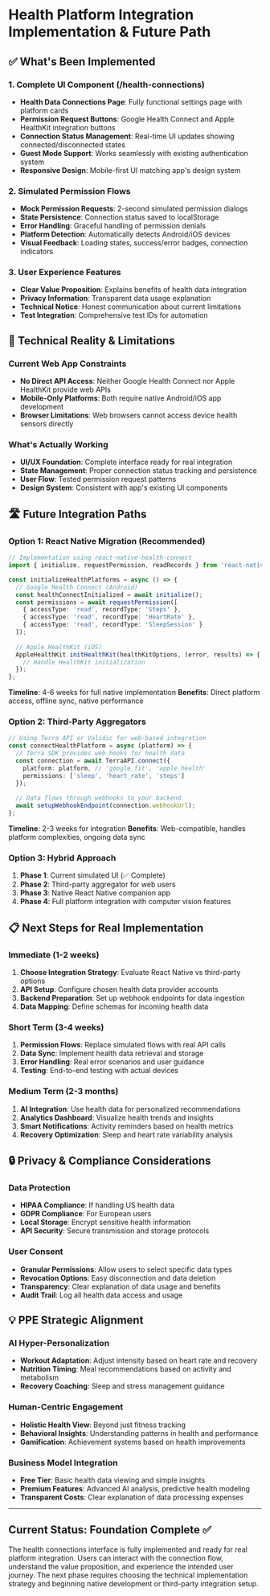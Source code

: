 # Health Platform Integration Implementation & Future Path

## ✅ What's Been Implemented

### 1. Complete UI Component (/health-connections)
- **Health Data Connections Page**: Fully functional settings page with platform cards
- **Permission Request Buttons**: Google Health Connect and Apple HealthKit integration buttons
- **Connection Status Management**: Real-time UI updates showing connected/disconnected states
- **Guest Mode Support**: Works seamlessly with existing authentication system
- **Responsive Design**: Mobile-first UI matching app's design system

### 2. Simulated Permission Flows
- **Mock Permission Requests**: 2-second simulated permission dialogs
- **State Persistence**: Connection status saved to localStorage
- **Error Handling**: Graceful handling of permission denials
- **Platform Detection**: Automatically detects Android/iOS devices
- **Visual Feedback**: Loading states, success/error badges, connection indicators

### 3. User Experience Features
- **Clear Value Proposition**: Explains benefits of health data integration
- **Privacy Information**: Transparent data usage explanation
- **Technical Notice**: Honest communication about current limitations
- **Test Integration**: Comprehensive test IDs for automation

## 🚨 Technical Reality & Limitations

### Current Web App Constraints
- **No Direct API Access**: Neither Google Health Connect nor Apple HealthKit provide web APIs
- **Mobile-Only Platforms**: Both require native Android/iOS app development
- **Browser Limitations**: Web browsers cannot access device health sensors directly

### What's Actually Working
- **UI/UX Foundation**: Complete interface ready for real integration
- **State Management**: Proper connection status tracking and persistence
- **User Flow**: Tested permission request patterns
- **Design System**: Consistent with app's existing UI components

## 🛣️ Future Integration Paths

### Option 1: React Native Migration (Recommended)
```typescript
// Implementation using react-native-health-connect
import { initialize, requestPermission, readRecords } from 'react-native-health-connect';

const initializeHealthPlatforms = async () => {
  // Google Health Connect (Android)
  const healthConnectInitialized = await initialize();
  const permissions = await requestPermission([
    { accessType: 'read', recordType: 'Steps' },
    { accessType: 'read', recordType: 'HeartRate' },
    { accessType: 'read', recordType: 'SleepSession' }
  ]);
  
  // Apple HealthKit (iOS) 
  AppleHealthKit.initHealthKit(healthKitOptions, (error, results) => {
    // Handle HealthKit initialization
  });
};
```

**Timeline**: 4-6 weeks for full native implementation
**Benefits**: Direct platform access, offline sync, native performance

### Option 2: Third-Party Aggregators
```typescript
// Using Terra API or Validic for web-based integration
const connectHealthPlatform = async (platform) => {
  // Terra SDK provides web hooks for health data
  const connection = await TerraAPI.connect({
    platform: platform, // 'google_fit', 'apple_health'
    permissions: ['sleep', 'heart_rate', 'steps']
  });
  
  // Data flows through webhooks to your backend
  await setupWebhookEndpoint(connection.webhookUrl);
};
```

**Timeline**: 2-3 weeks for integration
**Benefits**: Web-compatible, handles platform complexities, ongoing data sync

### Option 3: Hybrid Approach
1. **Phase 1**: Current simulated UI (✅ Complete)
2. **Phase 2**: Third-party aggregator for web users
3. **Phase 3**: Native React Native companion app
4. **Phase 4**: Full platform integration with computer vision features

## 📋 Next Steps for Real Implementation

### Immediate (1-2 weeks)
1. **Choose Integration Strategy**: Evaluate React Native vs third-party options
2. **API Setup**: Configure chosen health data provider accounts
3. **Backend Preparation**: Set up webhook endpoints for data ingestion
4. **Data Mapping**: Define schemas for incoming health data

### Short Term (3-4 weeks)
1. **Permission Flows**: Replace simulated flows with real API calls
2. **Data Sync**: Implement health data retrieval and storage
3. **Error Handling**: Real error scenarios and user guidance
4. **Testing**: End-to-end testing with actual devices

### Medium Term (2-3 months)
1. **AI Integration**: Use health data for personalized recommendations
2. **Analytics Dashboard**: Visualize health trends and insights
3. **Smart Notifications**: Activity reminders based on health metrics
4. **Recovery Optimization**: Sleep and heart rate variability analysis

## 🔒 Privacy & Compliance Considerations

### Data Protection
- **HIPAA Compliance**: If handling US health data
- **GDPR Compliance**: For European users
- **Local Storage**: Encrypt sensitive health information
- **API Security**: Secure transmission and storage protocols

### User Consent
- **Granular Permissions**: Allow users to select specific data types
- **Revocation Options**: Easy disconnection and data deletion
- **Transparency**: Clear explanation of data usage and benefits
- **Audit Trail**: Log all health data access and usage

## 💡 PPE Strategic Alignment

### AI Hyper-Personalization
- **Workout Adaptation**: Adjust intensity based on heart rate and recovery
- **Nutrition Timing**: Meal recommendations based on activity and metabolism
- **Recovery Coaching**: Sleep and stress management guidance

### Human-Centric Engagement
- **Holistic Health View**: Beyond just fitness tracking
- **Behavioral Insights**: Understanding patterns in health and performance
- **Gamification**: Achievement systems based on health improvements

### Business Model Integration
- **Free Tier**: Basic health data viewing and simple insights
- **Premium Features**: Advanced AI analysis, predictive health modeling
- **Transparent Costs**: Clear explanation of data processing expenses

---

## Current Status: Foundation Complete ✅

The health connections interface is fully implemented and ready for real platform integration. Users can interact with the connection flow, understand the value proposition, and experience the intended user journey. The next phase requires choosing the technical implementation strategy and beginning native development or third-party integration setup.